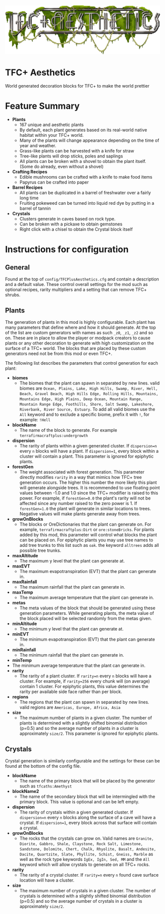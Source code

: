 ![image](logo.png)
# TFC+ Aesthetics
World generated decoration blocks for TFC+ to make the world prettier

# Feature Summary
- **Plants**
  - 167 unique and aesthetic plants
  - By default, each plant generates based on its real-world native habitat within your TFC+ world.
  - Many of the plants will change appearance depending on the time of year and weather.
  - Grass-like plants can be harvested with a knife for straw
  - Tree-like plants will drop sticks, poles and saplings
  - All plants can be broken with a shovel to obtain the plant itself. (Some do already, even without a shovel)
- **Crafting Recipes**
  - Edible mushrooms can be crafted with a knife to make food items
  - Papyrus can be crafted into paper
- **Barrel Recipes**
  - All plants can be duplicated in a barrel of freshwater over a fairly long time
  - Fruiting pokeweed can be turned into liquid red dye by putting in a barrel of tannin
- **Crystals**
  - Clusters generate in caves based on rock type.
  - Can be broken with a pickaxe to obtain gemstones
  - Right click with a chisel to obtain the Crystal block itself

# Instructions for configuration

## General
Found at the top of `config/TFCPlusAesthetics.cfg` and contain a description and a default value. These control overall settings for the mod such as optional recipes, rarity multipliers and a setting that can remove TFC+ shrubs.

## Plants
The generation of plants in this mod is highly configurable. Each plant has many parameters that define where and how it should generate. At the top of the list are custom generators with names as such `_z0`, `_z1`, `_z2` and so on. These are in place to allow the player or modpack creators to cause plants or any other decoration to generate with high customization on the surface of a TFC+ world. The blocks that are placed by these custom generators need not be from this mod or even TFC+.

The following list describes the parameters that control generation for each plant:

- **biomes**
  - The biomes that the plant can spawn in separated by new lines. valid biomes are `Ocean, Plains, Lake, High Hills, Swamp, River, Hell, Beach, Gravel Beach, High Hills Edge, Rolling Hills, Mountains, Mountains Edge, High Plains, Deep Ocean, Mountain Range, Mountain Range Edge, Foothills, Shore, Salt Swamp, Lakeshore, Riverbank, River Source, Estuary`. To add all valid biomes use the `All` keyword and to exclude a specific biome, prefix it with `!`, for example: `!Hell`
- **blockName**
  - The name of the block to generate. For example `terrafirmacraftplus:undergrowth`
- **dispersion**
  - The rarity of plants within a given generated cluster. If `dispersion=n` every `n` blocks will have a plant. If `dispersion=1`, every block within a cluster will contain a plant. This parameter is ignored for epiphytic plants.
- **forestGen**
  - The weight associated with forest generation. This parameter directly modifies `rarity` in a way that mimics how TFC+ tree generation occurs. The higher this number the more likely this plant will generate alongside trees. It is recommended to use floating point values between -1.0 and 1.0 since the TFC+ modifier is raised to this power. For example, if `forestGen=0.0` the plant's rarity will not be affected since any number raised to the zero power is 1. If `forestGen=1.0` the plant will generate in similar locations to trees. Negative values will make plants generate away from trees. 
- **growOnBlocks**
  - The blocks or OreDictionaries that the plant can generate on. For example, `terrafirmacraftplus:Dirt` or `ore:stoneBricks`. For plants added by this mod, this parameter will control what blocks the plant can be placed on. For epiphytic plants you may use tree names to add tree trunks to this list such as `oak`. the keyword `alltrees` adds all possible tree trunks.
- **maxAltitude**
  - The maximum y level that the plant can generate at.
- **maxEVT**
  - The maximum evapotranspiration (EVT) that the plant can generate in.
- **maxRainfall**
  - The maximum rainfall that the plant can generate in.
- **maxTemp**
  - The maximum average temperature that the plant can generate in.
- **metas**
  - The meta values of the block that should be generated using these generation parameters. While generating plants, the meta value of the block placed will be selected randomly from the metas given.
- **minAltitude**
  - The minimum y level that the plant can generate at.
- **minEVT**
  - The minimum evapotranspiration (EVT) that the plant can generate in.
- **minRainfall**
  - The minimum rainfall that the plant can generate in.
-  **minTemp**
  - The minimum average temperature that the plant can generate in.
- **rarity**
  - The rarity of a plant cluster. If `rarity=n` every `n` blocks will have a cluster. For example, if `rarity=256` every chunk will (on average) contain 1 cluster. For epiphytic plants, this value determines the rarity per available side face rather than per block.
- **regions**
  - The regions that the plant can spawn in separated by new lines. valid regions are `Americas, Europe, Africa, Asia`
- **size**
  - The maximum number of plants in a given cluster. The number of plants is determined with a slightly shifted binomial distribution (p=0.5) and so the average number of plants in a cluster is approximately `size/2`. This parameter is ignored for epiphytic plants.

## Crystals

Crystal generation is similarly configurable and the settings for these can be found at the bottom of the config file.

- **blockName**
  - The name of the primary block that will be placed by the generator such as `tfcaths:Amethyst`
- **blockName2**
  - The name of the secondary block that will be intermingled with the primary block. This value is optional and can be left empty.
- **dispersion**
  - The rarity of crystals within a given generated cluster. If `dispersion=n` every `n` blocks along the surface of a cave will have a crystal. If `dispersion=1`, every block across that surface will contain a crystal.
- **growOnBlocks**
  - The rocks that the crystals can grow on. Valid names are `Granite, Diorite, Gabbro, Shale, Claystone, Rock Salt, Limestone, Sandstone, Dolomite, Chert, Chalk, Rhyolite, Basalt, Andesite, Dacite, Quartzite, Slate, Phyllite, Schist, Gneiss, Marble` as well as the rock type keywords `IgEx, IgIn, Sed, MM` and the `All` keyword which will allow crystals to generate on all TFC+ rocks.
- **rarity**
  - The rarity of a crystal cluster. If `rarity=n` every `n` found cave surface location will have a cluster.
- **size**
  - The maximum number of crystals in a given cluster. The number of crystals is determined with a slightly shifted binomial distribution (p=0.5) and so the average number of crystals in a cluster is approximately `size/2`.
